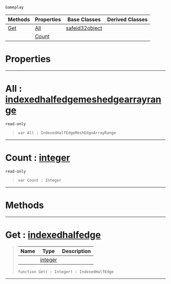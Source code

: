  `Gameplay`

|Methods|Properties|Base Classes|Derived Classes|
|---|---|---|---|
|[ Get](https://github.com/ZilchEngine/ZilchDocs/blob/master/code_reference/class_reference/indexedhalfedgemeshedgearray.markdown#get-zero-engine-document)|[ All](https://github.com/ZilchEngine/ZilchDocs/blob/master/code_reference/class_reference/indexedhalfedgemeshedgearray.markdown#all-zero-engine-document)|[safeid32object](https://github.com/ZilchEngine/ZilchDocs/blob/master/code_reference/class_reference/safeid32object.markdown)| |
| |[ Count](https://github.com/ZilchEngine/ZilchDocs/blob/master/code_reference/class_reference/indexedhalfedgemeshedgearray.markdown#count-zero-engine-docume)| | |


 #  Properties


---  
 #  All : [indexedhalfedgemeshedgearrayrange](https://github.com/ZilchEngine/ZilchDocs/blob/master/code_reference/class_reference/indexedhalfedgemeshedgearrayrange.markdown)

 `read-only`

> 
> ``` lang=cpp, name=Nada
> var All : IndexedHalfEdgeMeshEdgeArrayRange


---  
 #  Count : [integer](https://github.com/ZilchEngine/ZilchDocs/blob/master/code_reference/nada_base_types/integer.markdown)

 `read-only`

> 
> ``` lang=cpp, name=Nada
> var Count : Integer


---  
 #  Methods


---  
 #  Get : [indexedhalfedge](https://github.com/ZilchEngine/ZilchDocs/blob/master/code_reference/class_reference/indexedhalfedge.markdown)

> 
> |Name|Type|Description|
> |---|---|---|
> ||[integer](https://github.com/ZilchEngine/ZilchDocs/blob/master/code_reference/nada_base_types/integer.markdown)| |
> ``` lang=cpp, name=Nada
> function Get( : Integer) : IndexedHalfEdge
> ``` 


---  
 

 